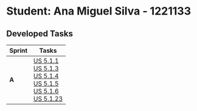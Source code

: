 # Student: Ana Miguel Silva - 1221133

## Developed Tasks

| Sprint | Tasks                                                                                                                                                                                                                                                                                                                           |
|--------|---------------------------------------------------------------------------------------------------------------------------------------------------------------------------------------------------------------------------------------------------------------------------------------------------------------------------------|
| **A**  | [US 5.1.1](BackofficeModule\5.1.1\readme.md)   <br/>[US 5.1.3](BackofficeModule\5.1.3\readme.md)  <br/>[US 5.1.4](BackofficeModule\5.1.4\readme.md) <br/>[US 5.1.5](BackofficeModule\5.1.5\readme.md)        <br/>[US 5.1.6](BackofficeModule\5.1.6\readme.md)              <br/>[US 5.1.23](BackofficeModule\5.1.23\readme.md) |     